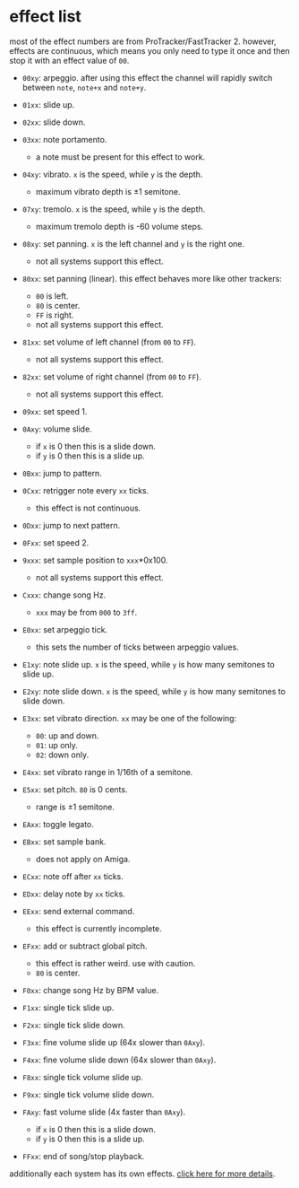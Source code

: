 # effect list

most of the effect numbers are from ProTracker/FastTracker 2.
however, effects are continuous, which means you only need to type it once and then stop it with an effect value of `00`.

- `00xy`: arpeggio. after using this effect the channel will rapidly switch between `note`, `note+x` and `note+y`.
- `01xx`: slide up.
- `02xx`: slide down.
- `03xx`: note portamento.
  - a note must be present for this effect to work.
- `04xy`: vibrato. `x` is the speed, while `y` is the depth.
  - maximum vibrato depth is ±1 semitone.
- `07xy`: tremolo. `x` is the speed, while `y` is the depth.
  - maximum tremolo depth is -60 volume steps.
- `08xy`: set panning. `x` is the left channel and `y` is the right one.
  - not all systems support this effect.
- `80xx`: set panning (linear). this effect behaves more like other trackers:
  - `00` is left.
  - `80` is center.
  - `FF` is right.
  - not all systems support this effect.
- `81xx`: set volume of left channel (from `00` to `FF`).
  - not all systems support this effect.
- `82xx`: set volume of right channel (from `00` to `FF`).
  - not all systems support this effect.
- `09xx`: set speed 1.
- `0Axy`: volume slide.
  - if `x` is 0 then this is a slide down.
  - if `y` is 0 then this is a slide up.
- `0Bxx`: jump to pattern.
- `0Cxx`: retrigger note every `xx` ticks.
  - this effect is not continuous.
- `0Dxx`: jump to next pattern.
- `0Fxx`: set speed 2.

- `9xxx`: set sample position to `xxx`\*0x100.
  - not all systems support this effect.

- `Cxxx`: change song Hz.
  - `xxx` may be from `000` to `3ff`.

- `E0xx`: set arpeggio tick.
  - this sets the number of ticks between arpeggio values.
- `E1xy`: note slide up. `x` is the speed, while `y` is how many semitones to slide up.
- `E2xy`: note slide down. `x` is the speed, while `y` is how many semitones to slide down.
- `E3xx`: set vibrato direction. `xx` may be one of the following:
  - `00`: up and down.
  - `01`: up only.
  - `02`: down only.
- `E4xx`: set vibrato range in 1/16th of a semitone.
- `E5xx`: set pitch. `80` is 0 cents.
  - range is ±1 semitone.
- `EAxx`: toggle legato.
- `EBxx`: set sample bank.
  - does not apply on Amiga.
- `ECxx`: note off after `xx` ticks.
- `EDxx`: delay note by `xx` ticks.
- `EExx`: send external command.
  - this effect is currently incomplete.
- `EFxx`: add or subtract global pitch.
  - this effect is rather weird. use with caution.
  - `80` is center.
- `F0xx`: change song Hz by BPM value.
- `F1xx`: single tick slide up.
- `F2xx`: single tick slide down.
- `F3xx`: fine volume slide up (64x slower than `0Axy`).
- `F4xx`: fine volume slide down (64x slower than `0Axy`).
- `F8xx`: single tick volume slide up.
- `F9xx`: single tick volume slide down.
- `FAxy`: fast volume slide (4x faster than `0Axy`).
  - if `x` is 0 then this is a slide down.
  - if `y` is 0 then this is a slide up.
- `FFxx`: end of song/stop playback.

additionally each system has its own effects. [click here for more details](../7-systems/README.md).
